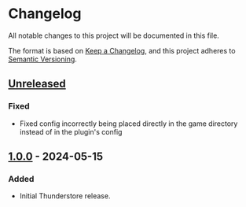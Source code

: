 # Changelog

All notable changes to this project will be documented in this file.

The format is based on [Keep a Changelog](https://keepachangelog.com/en/1.1.0/),
and this project adheres to [Semantic Versioning](https://semver.org/spec/v2.0.0.html).

## [Unreleased]

### Fixed

- Fixed config incorrectly being placed directly in the game directory instead of in the plugin's config

## [1.0.0] - 2024-05-15

### Added

- Initial Thunderstore release.

[unreleased]: https://github.com/SGG-Modding/DemonDaemon/compare/1.0.0...HEAD
[1.0.0]: https://github.com/SGG-Modding/DemonDaemon/compare/8e5c63e18b6e26218aea36d9d28e7ec0dfa66025...1.0.0
